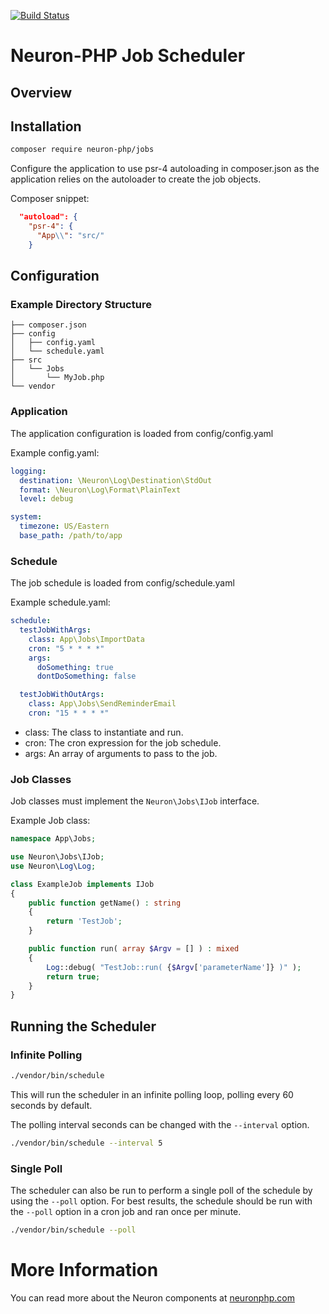 [![Build Status](https://app.travis-ci.com/Neuron-PHP/jobs.svg?token=F8zCwpT7x7Res7J2N4vF&branch=master)](https://app.travis-ci.com/Neuron-PHP/jobs)
# Neuron-PHP Job Scheduler

## Overview

## Installation
```bash
composer require neuron-php/jobs
```

Configure the application to use psr-4 autoloading in composer.json as the application
relies on the autoloader to create the job objects.

Composer snippet:
```json
  "autoload": {
    "psr-4": {
      "App\\": "src/"
    }
````


## Configuration

### Example Directory Structure
```
├── composer.json
├── config
│   ├── config.yaml
│   └── schedule.yaml 
├── src  
│   └── Jobs
│       └── MyJob.php
└── vendor 
```

### Application
The application configuration is loaded from config/config.yaml

Example config.yaml:
```yaml
logging:
  destination: \Neuron\Log\Destination\StdOut
  format: \Neuron\Log\Format\PlainText
  level: debug

system:
  timezone: US/Eastern
  base_path: /path/to/app
```

### Schedule
The job schedule is loaded from config/schedule.yaml

Example schedule.yaml:
```yaml
schedule:
  testJobWithArgs:
    class: App\Jobs\ImportData
    cron: "5 * * * *"
    args:
      doSomething: true
      dontDoSomething: false

  testJobWithOutArgs:
    class: App\Jobs\SendReminderEmail
    cron: "15 * * * *"
```

* class: The class to instantiate and run.
* cron: The cron expression for the job schedule.
* args: An array of arguments to pass to the job.


### Job Classes
Job classes must implement the `Neuron\Jobs\IJob` interface.

Example Job class:
```php
namespace App\Jobs;

use Neuron\Jobs\IJob;
use Neuron\Log\Log;

class ExampleJob implements IJob
{
    public function getName() : string
    {
        return 'TestJob';
    }

    public function run( array $Argv = [] ) : mixed
    {
        Log::debug( "TestJob::run( {$Argv['parameterName']} )" );
        return true;
    }
}
```

## Running the Scheduler
### Infinite Polling
```bash
./vendor/bin/schedule
```
This will run the scheduler in an infinite polling loop, polling every 60 seconds by default.

The polling interval seconds can be changed with the `--interval` option.

```bash
./vendor/bin/schedule --interval 5
```

### Single Poll
The scheduler can also be run to perform a single poll of the schedule by using the `--poll` option.
For best results, the schedule should be run with the `--poll` option in a cron job and ran once per minute.
```bash
./vendor/bin/schedule --poll
```

# More Information

You can read more about the Neuron components at [neuronphp.com](http://neuronphp.com)

